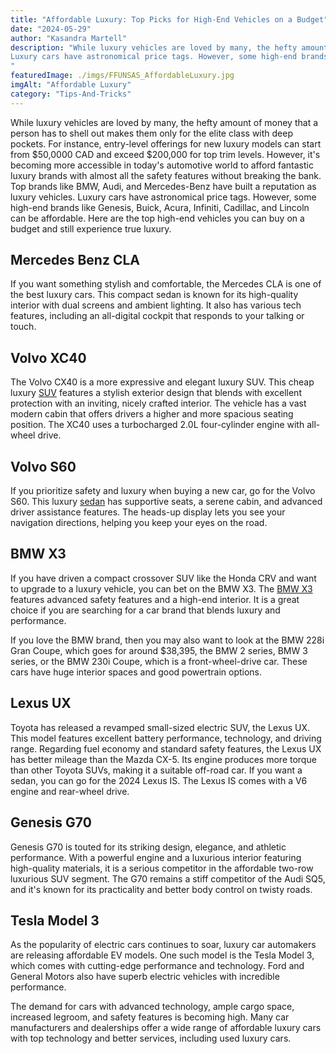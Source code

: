 ```yaml
---
title: "Affordable Luxury: Top Picks for High-End Vehicles on a Budget"
date: "2024-05-29"
author: "Kasandra Martell"
description: "While luxury vehicles are loved by many, the hefty amount of money that a person has to shell out makes them only for the elite class with deep pockets. For instance, entry-level offerings for new luxury models can start from $50,0000 CAD and exceed $200,000 for top trim levels. However, it's becoming more accessible in today's automotive world to afford fantastic luxury brands with almost all the safety features without breaking the bank. Top brands like BMW, Audi, and Mercedes-Benz have built a reputation as luxury vehicles.
Luxury cars have astronomical price tags. However, some high-end brands like Genesis, Buick, Acura, Infiniti, Cadillac, and Lincoln can be affordable. Here are the top high-end vehicles you can buy on a budget and still experience true luxury.
"
featuredImage: ./imgs/FFUNSAS_AffordableLuxury.jpg
imgAlt: "Affordable Luxury"
category: "Tips-And-Tricks"
---
```


While luxury vehicles are loved by many, the hefty amount of money that a person has to shell out makes them only for the elite class with deep pockets. For instance, entry-level offerings for new luxury models can start from $50,0000 CAD and exceed $200,000 for top trim levels. However, it's becoming more accessible in today's automotive world to afford fantastic luxury brands with almost all the safety features without breaking the bank. Top brands like BMW, Audi, and Mercedes-Benz have built a reputation as luxury vehicles.
Luxury cars have astronomical price tags. However, some high-end brands like Genesis, Buick, Acura, Infiniti, Cadillac, and Lincoln can be affordable. Here are the top high-end vehicles you can buy on a budget and still experience true luxury.

## Mercedes Benz CLA

If you want something stylish and comfortable, the Mercedes CLA is one of the best luxury cars. This compact sedan is known for its high-quality interior with dual screens and ambient lighting. It also has various tech features, including an all-digital cockpit that responds to your talking or touch.

## Volvo XC40

The Volvo CX40 is a more expressive and elegant luxury SUV. This cheap luxury [SUV](https://ffun.com/search-vehicles/suv)  features a stylish exterior design that blends with excellent protection with an inviting, nicely crafted interior. The vehicle has a vast modern cabin that offers drivers a higher and more spacious seating position. The XC40 uses a turbocharged 2.0L four-cylinder engine with all-wheel drive.

## Volvo S60

If you prioritize safety and luxury when buying a new car, go for the Volvo S60. This luxury [sedan](https://ffun.com/search-vehicles/sedan) has supportive seats, a serene cabin, and advanced driver assistance features. The heads-up display lets you see your navigation directions, helping you keep your eyes on the road.

## BMW X3

If you have driven a compact crossover SUV like the Honda CRV and want to upgrade to a luxury vehicle, you can bet on the BMW X3. The [BMW X3](https://ffun.com/vehicle/bmw-x3-xdrive30i-2023/F0412) features advanced safety features and a high-end interior. It is a great choice if you are searching for a car brand that blends luxury and performance.

If you love the BMW brand, then you may also want to look at the BMW 228i Gran Coupe, which goes for around $38,395, the BMW 2 series, BMW 3 series, or the BMW 230i Coupe, which is a front-wheel-drive car. These cars have huge interior spaces and good powertrain options.

## Lexus UX

Toyota has released a revamped small-sized electric SUV, the Lexus UX. This model features excellent battery performance, technology, and driving range. Regarding fuel economy and standard safety features, the Lexus UX has better mileage than the Mazda CX-5. Its engine produces more torque than other Toyota SUVs, making it a suitable off-road car. If you want a sedan, you can go for the 2024 Lexus IS. The Lexus IS comes with a V6 engine and rear-wheel drive.

## Genesis G70
Genesis G70 is touted for its striking design, elegance, and athletic performance. With a powerful engine and a luxurious interior featuring high-quality materials, it is a serious competitor in the affordable two-row luxurious SUV segment. The G70 remains a stiff competitor of the Audi SQ5, and it's known for its practicality and better body control on twisty roads.

## Tesla Model 3
As the popularity of electric cars continues to soar, luxury car automakers are releasing affordable EV models. One such model is the Tesla Model 3, which comes with cutting-edge performance and technology. Ford and General Motors also have superb electric vehicles with incredible performance.

The demand for cars with advanced technology, ample cargo space, increased legroom, and safety features is becoming high. Many car manufacturers and dealerships offer a wide range of affordable luxury cars with top technology and better services, including used luxury cars.
